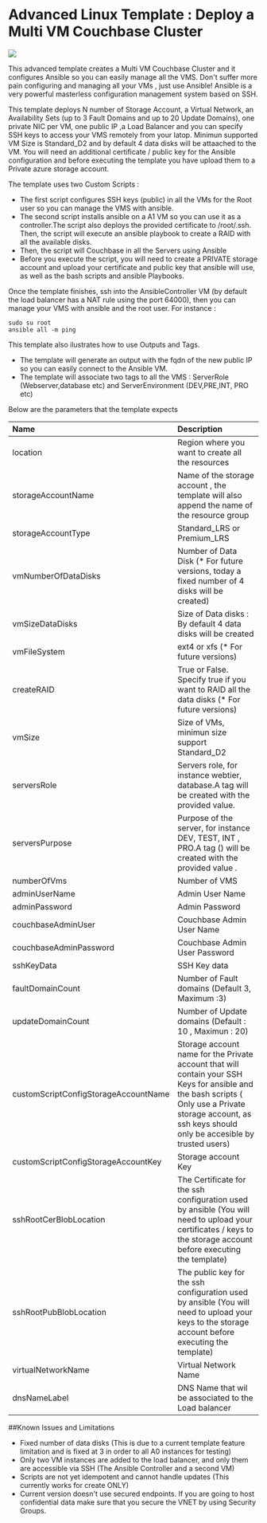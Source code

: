 # Advanced Linux Template : Deploy a Multi VM Couchbase Cluster

<a href="https://azuredeploy.net/" target="_blank">
    <img src="http://azuredeploy.net/deploybutton.png"/>
</a>


This advanced template creates a Multi VM Couchbase Cluster and it configures Ansible so you can easily manage all the VMS. Don't suffer more pain configuring and managing all your VMs , just use Ansible! Ansible is a very powerful masterless configuration management system based on SSH.

This template  deploys  N number of Storage Account, a Virtual Network, an Availability Sets (up to 3 Fault Domains and up to 20 Update Domains), one private NIC per VM, one public IP ,a Load Balancer and you can specify SSH keys to access your VMS remotely from your latop. Minimun supported VM Size is Standard_D2 and by default 4 data disks will be attaached to the VM.
You will need an additional certificate / public key for the Ansible configuration and before executing the template you have upload them to a Private azure storage account.  

The template uses two Custom Scripts  :
 * The first script configures SSH keys (public) in all the VMs for the Root user so you can manage the VMS with ansible.
 * The second script installs ansible on a A1 VM so you can use it as a controller.The script also deploys the provided certificate to /root/.ssh. Then, the script will execute an ansible playbook to create a RAID with all the available disks.
 * Then, the script will Couchbase in all the Servers using Ansible
 * Before you execute the script, you will need to create a PRIVATE storage account and upload your certificate and public key that ansible will use, as well as the bash scripts and ansible Playbooks.

 Once the template finishes, ssh into the AnsibleController VM (by default the load balancer has a NAT rule using the port 64000), then you can manage your VMS with ansible and the root user. For instance : 

 ```
sudo su root
ansible all -m ping
```

This template also ilustrates how to use Outputs and Tags.
 * The template will generate an output with the fqdn of the new public IP so you can easily connect to the Ansible VM.
 * The template will associate two tags to all the VMS : ServerRole (Webserver,database etc) and ServerEnvironment (DEV,PRE,INT, PRO etc)

Below are the parameters that the template expects

| Name   | Description    |
|:--- |:---|
| location  | Region where you want to create all the resources |
| storageAccountName  | Name of the storage account , the template will also append the name of the resource group |
| storageAccountType  | Standard_LRS or Premium_LRS |
| vmNumberOfDataDisks | Number of Data Disk (* For future versions, today a fixed number of 4 disks will be created) |
| vmSizeDataDisks  | Size of Data disks : By default 4 data disks will be created |
| vmFileSystem | ext4 or xfs (* For future versions) |
| createRAID | True or False. Specify true if you want to RAID all the data disks (* For future versions)  |
| vmSize | Size of VMs, minimun size support Standard_D2 |
| serversRole | Servers role, for instance webtier, database.A tag will be created with the provided value. |
| serversPurpose | Purpose of the server, for instance DEV, TEST, INT , PRO.A tag () will be created with the provided value . |
| numberOfVms | Number of VMS |
| adminUserName | Admin User Name |
| adminPassword | Admin Password |
| couchbaseAdminUser | Couchbase Admin User Name |
| couchbaseAdminPassword | Couchbase Admin User Password |
| sshKeyData | SSH Key data |
| faultDomainCount | Number of Fault domains (Default 3, Maximum :3) |
| updateDomainCount | Number of Update domains (Default : 10 , Maximun : 20) |
| customScriptConfigStorageAccountName |  Storage account name for the Private account that will contain your SSH Keys for ansible and the bash scripts ( Only use a Private storage account, as ssh keys should only be accesible by trusted users) |
| customScriptConfigStorageAccountKey | Storage account Key  |
| sshRootCerBlobLocation | The Certificate for the ssh configuration used by ansible (You will need to upload your certificates / keys to the storage account before executing the template) |
| sshRootPubBlobLocation| The public key for the ssh configuration used by ansible (You will need to upload your keys to the storage account before executing the template)|
| virtualNetworkName| Virtual Network Name|
| dnsNameLabel | DNS Name that wil be associated to the Load balancer|


##Known Issues and Limitations
- Fixed number of data disks (This is due to a current template feature limitation and is fixed at 3 in order to all A0 instances for testing)
- Only two VM instances are added to the load balancer, and only them  are accessible via SSH (The Ansible Controller and a second VM)
- Scripts are not yet idempotent and cannot handle updates (This currently works for create ONLY)
- Current version doesn't use secured endpoints. If you are going to host confidential data make sure that you secure the VNET by using Security Groups.